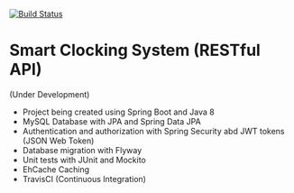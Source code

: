 [![Build Status](https://travis-ci.org/BertoRovina/smart-clocking-system-api.svg?branch=master)](https://travis-ci.org/BertoRovina/smart-clocking-system-api)

# Smart Clocking System (RESTful API)
(Under Development)


- Project being created using Spring Boot and Java 8
- MySQL Database with JPA and Spring Data JPA
- Authentication and authorization with Spring Security abd JWT tokens (JSON Web Token)
- Database migration with Flyway
- Unit tests with JUnit and Mockito
- EhCache Caching
- TravisCI (Continuous Integration)
